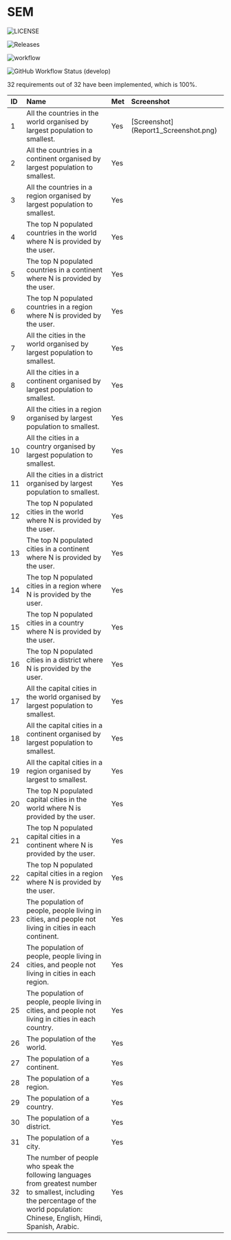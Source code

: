 # SEM

![LICENSE](https://img.shields.io/github/license/40346200Aidan/sem.svg?style=flat-square)

![Releases](https://img.shields.io/github/release/40346200Aidan/sem/all.svg?style=flat-square)

![workflow](https://github.com/40346200Aidan/sem/actions/workflows/main.yml/badge.svg)

![GitHub Workflow Status (develop)](https://img.shields.io/github/actions/workflow/status/40081168LJ/sem/main.yml?branch=develop)

32 requirements out of 32 have been implemented, which is 100%.

| ID  | Name                                                                                                                                                                                               | Met  | Screenshot |
|:----|:---------------------------------------------------------------------------------------------------------------------------------------------------------------------------------------------------|:-----|:-----------|
| 1   | All the countries in the world organised by largest population to smallest.                                                                                                                        | Yes  | [Screenshot] (Report1_Screenshot.png) |
| 2   | All the countries in a continent organised by largest population to smallest.                                                                                                                      | Yes  |
| 3   | All the countries in a region organised by largest population to smallest.                                                                                                                         | Yes  |
| 4   | The top N populated countries in the world where N is provided by the user.                                                                                                                        | Yes  |
| 5   | The top N populated countries in a continent where N is provided by the user.                                                                                                                      | Yes  |
| 6   | The top N populated countries in a region where N is provided by the user.                                                                                                                         | Yes  |
| 7   | All the cities in the world organised by largest population to smallest.                                                                                                                           | Yes  |
| 8   | All the cities in a continent organised by largest population to smallest.                                                                                                                         | Yes  |
| 9   | All the cities in a region organised by largest population to smallest.                                                                                                                            | Yes  |
| 10  | All the cities in a country organised by largest population to smallest.                                                                                                                           | Yes  |
| 11  | All the cities in a district organised by largest population to smallest.                                                                                                                          | Yes  |
| 12  | The top N populated cities in the world where N is provided by the user.                                                                                                                           | Yes  |
| 13  | The top N populated cities in a continent where N is provided by the user.                                                                                                                         | Yes  |
| 14  | The top N populated cities in a region where N is provided by the user.                                                                                                                            | Yes  |
| 15  | The top N populated cities in a country where N is provided by the user.                                                                                                                           | Yes  |
| 16  | The top N populated cities in a district where N is provided by the user.                                                                                                                          | Yes  |
| 17  | All the capital cities in the world organised by largest population to smallest.                                                                                                                   | Yes  |
| 18  | All the capital cities in a continent organised by largest population to smallest.                                                                                                                 | Yes  |
| 19  | All the capital cities in a region organised by largest to smallest.                                                                                                                               | Yes  |
| 20  | The top N populated capital cities in the world where N is provided by the user.                                                                                                                   | Yes  |
| 21  | The top N populated capital cities in a continent where N is provided by the user.                                                                                                                 | Yes  |
| 22  | The top N populated capital cities in a region where N is provided by the user.                                                                                                                    | Yes  |
| 23  | The population of people, people living in cities, and people not living in cities in each continent.                                                                                              | Yes  |
| 24  | The population of people, people living in cities, and people not living in cities in each region.                                                                                                 | Yes  |
| 25  | The population of people, people living in cities, and people not living in cities in each country.                                                                                                | Yes  |
| 26  | The population of the world.                                                                                                                                                                       | Yes  |
| 27  | The population of a continent.                                                                                                                                                                     | Yes  |
| 28  | The population of a region.                                                                                                                                                                        | Yes  |
| 29  | The population of a country.                                                                                                                                                                       | Yes  |
| 30  | The population of a district.                                                                                                                                                                      | Yes  |
| 31  | The population of a city.                                                                                                                                                                          | Yes  |
| 32  | The number of people who speak the following languages from greatest number to smallest, including the percentage of the world population: Chinese, English, Hindi, Spanish, Arabic. | Yes  |
